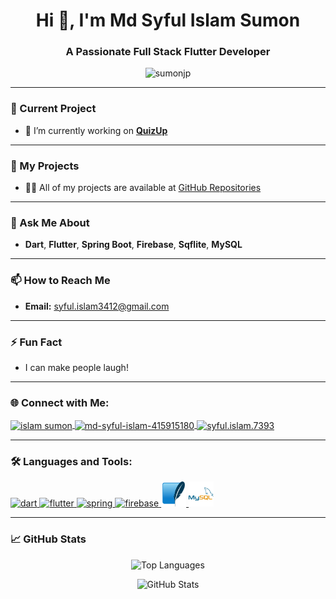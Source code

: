 <h1 align="center">Hi 👋, I'm Md Syful Islam Sumon</h1>
<h3 align="center">A Passionate Full Stack Flutter Developer</h3>

<p align="center">
    <img src="https://komarev.com/ghpvc/?username=sumonjp&label=Profile%20views&color=0e75b6&style=flat" alt="sumonjp" />
</p>

---

### 🚀 Current Project
- 🔭 I’m currently working on [**QuizUp**](https://github.com/sumonJP/QuizUp.git)

---

### 📂 My Projects
- 👨‍💻 All of my projects are available at [GitHub Repositories](https://github.com/sumonJP?tab=repositories)

---

### 💬 Ask Me About
- **Dart**, **Flutter**, **Spring Boot**, **Firebase**, **Sqflite**, **MySQL**

---

### 📫 How to Reach Me
- **Email:** [syful.islam3412@gmail.com](mailto:syful.islam3412@gmail.com)

---

### ⚡ Fun Fact
- I can make people laugh!

---

### 🌐 Connect with Me:
<p align="left">
    <a href="https://twitter.com/islam sumon" target="blank">
        <img align="center" src="https://raw.githubusercontent.com/rahuldkjain/github-profile-readme-generator/master/src/images/icons/Social/twitter.svg" alt="islam sumon" height="30" width="40" />
    </a>
    <a href="https://linkedin.com/in/md-syful-islam-415915180" target="blank">
        <img align="center" src="https://raw.githubusercontent.com/rahuldkjain/github-profile-readme-generator/master/src/images/icons/Social/linked-in-alt.svg" alt="md-syful-islam-415915180" height="30" width="40" />
    </a>
    <a href="https://fb.com/syful.islam.7393" target="blank">
        <img align="center" src="https://raw.githubusercontent.com/rahuldkjain/github-profile-readme-generator/master/src/images/icons/Social/facebook.svg" alt="syful.islam.7393" height="30" width="40" />
    </a>
</p>

---

### 🛠️ Languages and Tools:
<p align="left"> 
    <a href="https://dart.dev" target="_blank" rel="noreferrer"> 
        <img src="https://www.vectorlogo.zone/logos/dartlang/dartlang-icon.svg" alt="dart" width="40" height="40"/> 
    </a> 
    <a href="https://flutter.dev" target="_blank" rel="noreferrer"> 
        <img src="https://www.vectorlogo.zone/logos/flutterio/flutterio-icon.svg" alt="flutter" width="40" height="40"/> 
    </a>
    <a href="https://spring.io/" target="_blank" rel="noreferrer"> 
        <img src="https://www.vectorlogo.zone/logos/springio/springio-icon.svg" alt="spring" width="40" height="40"/> 
    </a>
    <a href="https://firebase.google.com/" target="_blank" rel="noreferrer"> 
        <img src="https://www.vectorlogo.zone/logos/firebase/firebase-icon.svg" alt="firebase" width="40" height="40"/> 
    </a>
    <a href="https://pub.dev/packages/sqflite" target="_blank" rel="noreferrer"> 
        <img src="https://raw.githubusercontent.com/devicons/devicon/master/icons/sqlite/sqlite-original.svg" alt="sqflite" width="40" height="40"/> 
    </a>
    <a href="https://www.mysql.com/" target="_blank" rel="noreferrer"> 
        <img src="https://raw.githubusercontent.com/devicons/devicon/master/icons/mysql/mysql-original-wordmark.svg" alt="mysql" width="40" height="40"/> 
    </a>
</p>


---

### 📈 GitHub Stats
<p align="center">
    <img src="https://<your-vercel-url>/api/top-langs?username=sumonjp&show_icons=true&locale=en&layout=compact&theme=default_repocard" alt="Top Languages" />
</p>
<p align="center">
    <img src="https://<your-vercel-url>/api?username=sumonjp&show_icons=true&locale=en&theme=default_repocard" alt="GitHub Stats" />
</p>


